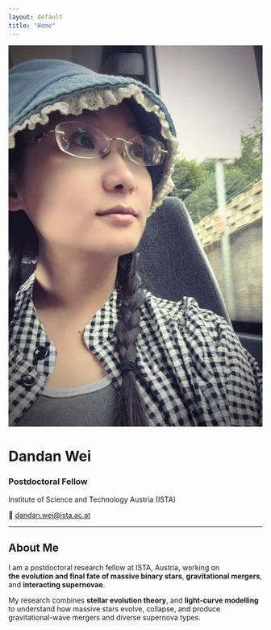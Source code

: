 ```yaml
---
layout: default
title: "Home"
---
```


<div class="profile-container">

  <div class="profile-left">
    <img src="/assets/images/Dandan.jpg" alt="Dandan Wei" class="profile-pic">
  </div>

  <div class="profile-right">
    <h1>Dandan Wei</h1>
    <h3>Postdoctoral Fellow</h3>
    <p>Institute of Science and Technology Austria (ISTA)</p>
    <p>📧 <a href="mailto:dandan.wei@ista.ac.at">dandan.wei@ista.ac.at</a></p>
  </div>

</div>

---

## About Me

I am a postdoctoral research fellow at ISTA, Austria, working on  
**the evolution and final fate of massive binary stars**, **gravitational mergers**,  
and **interacting supernovae**.  

My research combines **stellar evolution theory**, and **light-curve modelling** 
to understand how massive stars evolve, collapse, and produce gravitational-wave 
mergers and diverse supernova types.
